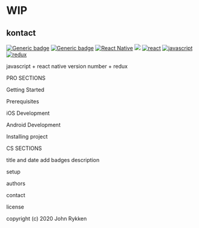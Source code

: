 # WIP
## kontact 

[![Generic badge](https://img.shields.io/badge/license-MIT-green.svg)](https://shields.io/)
[![Generic badge](https://img.shields.io/badge/build-passing-brightgreen.svg)](https://shields.io/)
[![React Native](https://img.shields.io/static/v1?logo=react&message=React-Native-V0.63&color=blue?style=plastic)](https://shields.io/)
[![](https://img.shields.io/static/v1?&message=JavaScript&color=<COLOR>?style=plastic&logo=JavaScript?color=#F7DF1E)](https://shields.io)
[![react](./src/react.svg)](https://aleen42.github.io/badges/src/react.svg)
[![javascript](./src/javascript.svg)](https://aleen42.github.io/badges/src/javascript.svg)
[![redux](./src/redux.svg)](https://aleen42.github.io/badges/src/redux.svg)

javascript + react native version number + redux 

PRO SECTIONS 

Getting Started

Prerequisites

iOS Development

Android Development

Installing project

CS SECTIONS 

title and date 
add badges 
description 

setup 


authors

contact 

license 

copyright (c) 2020 John Rykken 


